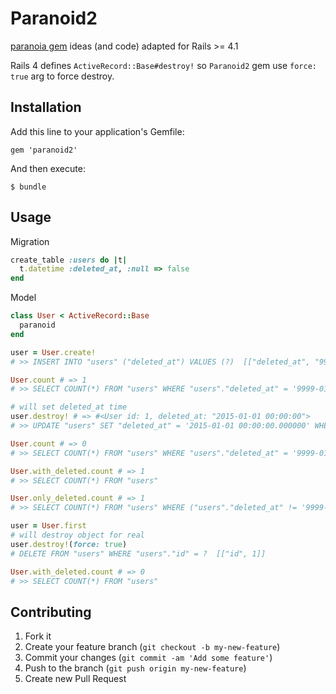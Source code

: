 # Paranoid2

[paranoia gem](https://github.com/radar/paranoia) ideas (and code) adapted for Rails >= 4.1

Rails 4 defines `ActiveRecord::Base#destroy!` so `Paranoid2` gem use `force: true` arg to force destroy.

## Installation

Add this line to your application's Gemfile:

    gem 'paranoid2'

And then execute:

    $ bundle

## Usage

Migration

```ruby
create_table :users do |t|
  t.datetime :deleted_at, :null => false
end
```

Model

```ruby
class User < ActiveRecord::Base
  paranoid
end
```

```ruby
user = User.create!
# >> INSERT INTO "users" ("deleted_at") VALUES (?)  [["deleted_at", "9999-01-01 00:00:00.000000"]]

User.count # => 1
# >> SELECT COUNT(*) FROM "users" WHERE "users"."deleted_at" = '9999-01-01 00:00:00.000000'

# will set deleted_at time
user.destroy! # => #<User id: 1, deleted_at: "2015-01-01 00:00:00">
# >> UPDATE "users" SET "deleted_at" = '2015-01-01 00:00:00.000000' WHERE "users"."id" = ?  [["id", 1]]

User.count # => 0
# >> SELECT COUNT(*) FROM "users" WHERE "users"."deleted_at" = '9999-01-01 00:00:00.000000'

User.with_deleted.count # => 1
# >> SELECT COUNT(*) FROM "users"

User.only_deleted.count # => 1
# >> SELECT COUNT(*) FROM "users" WHERE ("users"."deleted_at" != '9999-01-01 00:00:00.000000')

user = User.first
# will destroy object for real
user.destroy!(force: true)
# DELETE FROM "users" WHERE "users"."id" = ?  [["id", 1]]

User.with_deleted.count # => 0
# >> SELECT COUNT(*) FROM "users"
```

## Contributing

1. Fork it
2. Create your feature branch (`git checkout -b my-new-feature`)
3. Commit your changes (`git commit -am 'Add some feature'`)
4. Push to the branch (`git push origin my-new-feature`)
5. Create new Pull Request
